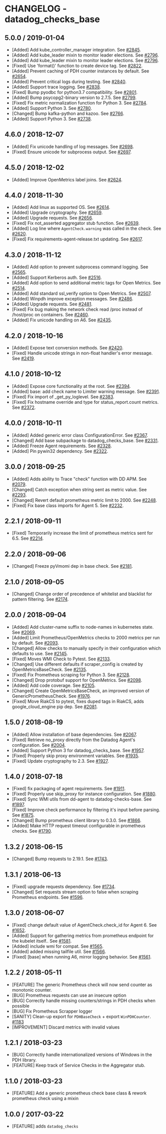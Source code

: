 # CHANGELOG - datadog_checks_base

## 5.0.0 / 2019-01-04

* [Added] Add kube_controller_manager integration. See [#2845](https://github.com/DataDog/integrations-core/pull/2845).
* [Added] Add kube_leader mixin to monitor leader elections. See [#2796](https://github.com/DataDog/integrations-core/pull/2796).
* [Added] Add kube_leader mixin to monitor leader elections. See [#2796](https://github.com/DataDog/integrations-core/pull/2796).
* [Fixed] Use 'format()' function to create device tag. See [#2822](https://github.com/DataDog/integrations-core/pull/2822).
* [Added] Prevent caching of PDH counter instances by default. See [#2654](https://github.com/DataDog/integrations-core/pull/2654).
* [Added] Prevent critical logs during testing. See [#2840](https://github.com/DataDog/integrations-core/pull/2840).
* [Added] Support trace logging. See [#2838](https://github.com/DataDog/integrations-core/pull/2838).
* [Fixed] Bump pyodbc for python3.7 compatibility. See [#2801](https://github.com/DataDog/integrations-core/pull/2801).
* [Added] Bump psycopg2-binary version to 2.7.5. See [#2799](https://github.com/DataDog/integrations-core/pull/2799).
* [Fixed] Fix metric normalization function for Python 3. See [#2784](https://github.com/DataDog/integrations-core/pull/2784).
* [Added] Support Python 3. See [#2780](https://github.com/DataDog/integrations-core/pull/2780).
* [Changed] Bump kafka-python and kazoo. See [#2766](https://github.com/DataDog/integrations-core/pull/2766).
* [Added] Support Python 3. See [#2738](https://github.com/DataDog/integrations-core/pull/2738).

## 4.6.0 / 2018-12-07

* [Added] Fix unicode handling of log messages. See [#2698](https://github.com/DataDog/integrations-core/pull/2698).
* [Fixed] Ensure unicode for subprocess output. See [#2697](https://github.com/DataDog/integrations-core/pull/2697).

## 4.5.0 / 2018-12-02

* [Added] Improve OpenMetrics label joins. See [#2624](https://github.com/DataDog/integrations-core/pull/2624).

## 4.4.0 / 2018-11-30

* [Added] Add linux as supported OS. See [#2614](https://github.com/DataDog/integrations-core/pull/2614).
* [Added] Upgrade cryptography. See [#2659](https://github.com/DataDog/integrations-core/pull/2659).
* [Added] Upgrade requests. See [#2656](https://github.com/DataDog/integrations-core/pull/2656).
* [Fixed] Fix not_asserted aggregator stub function. See [#2639](https://github.com/DataDog/integrations-core/pull/2639).
* [Added] Log line where `AgentCheck.warning` was called in the check. See [#2620](https://github.com/DataDog/integrations-core/pull/2620).
* [Fixed] Fix requirements-agent-release.txt updating. See [#2617](https://github.com/DataDog/integrations-core/pull/2617).

## 4.3.0 / 2018-11-12

* [Added] Add option to prevent subprocess command logging. See [#2565](https://github.com/DataDog/integrations-core/pull/2565).
* [Added] Support Kerberos auth. See [#2516](https://github.com/DataDog/integrations-core/pull/2516).
* [Added] Add option to send additional metric tags for Open Metrics. See [#2514](https://github.com/DataDog/integrations-core/pull/2514).
* [Added] Add standard ssl_verify option to Open Metrics. See [#2507](https://github.com/DataDog/integrations-core/pull/2507).
* [Added] Winpdh improve exception messages. See [#2486](https://github.com/DataDog/integrations-core/pull/2486).
* [Added] Upgrade requests. See [#2481](https://github.com/DataDog/integrations-core/pull/2481).
* [Fixed] Fix bug making the network check read /proc instead of /host/proc on containers. See [#2460](https://github.com/DataDog/integrations-core/pull/2460).
* [Added] Fix unicode handling on A6. See [#2435](https://github.com/DataDog/integrations-core/pull/2435).

## 4.2.0 / 2018-10-16

* [Added] Expose text conversion methods. See [#2420](https://github.com/DataDog/integrations-core/pull/2420).
* [Fixed] Handle unicode strings in non-float handler's error message. See [#2419](https://github.com/DataDog/integrations-core/pull/2419).

## 4.1.0 / 2018-10-12

* [Added] Expose core functionality at the root. See [#2394](https://github.com/DataDog/integrations-core/pull/2394).
* [Added] base: add check name to Limiter warning message. See [#2391](https://github.com/DataDog/integrations-core/pull/2391).
* [Fixed] Fix import of _get_py_loglevel. See [#2383](https://github.com/DataDog/integrations-core/pull/2383).
* [Fixed] Fix hostname override and type for status_report.count metrics. See [#2372](https://github.com/DataDog/integrations-core/pull/2372).

## 4.0.0 / 2018-10-11

* [Added] Added generic error class ConfigurationError. See [#2367](https://github.com/DataDog/integrations-core/pull/2367).
* [Changed] Add base subpackage to datadog_checks_base. See [#2331](https://github.com/DataDog/integrations-core/pull/2331).
* [Added] Freeze Agent requirements. See [#2328](https://github.com/DataDog/integrations-core/pull/2328).
* [Added] Pin pywin32 dependency. See [#2322](https://github.com/DataDog/integrations-core/pull/2322).

## 3.0.0 / 2018-09-25

* [Added] Adds ability to Trace "check" function with DD APM. See [#2079](https://github.com/DataDog/integrations-core/pull/2079).
* [Changed] Catch exception when string sent as metric value. See [#2293](https://github.com/DataDog/integrations-core/pull/2293).
* [Changed] Revert default prometheus metric limit to 2000. See [#2248](https://github.com/DataDog/integrations-core/pull/2248).
* [Fixed] Fix base class imports for Agent 5. See [#2232](https://github.com/DataDog/integrations-core/pull/2232).

## 2.2.1 / 2018-09-11

* [Fixed] Temporarily increase the limit of prometheus metrics sent for 6.5. See [#2214](https://github.com/DataDog/integrations-core/pull/2214).

## 2.2.0 / 2018-09-06

* [Changed] Freeze pyVmomi dep in base check. See [#2181](https://github.com/DataDog/integrations-core/pull/2181).

## 2.1.0 / 2018-09-05

* [Changed] Change order of precedence of whitelist and blacklist for pattern filtering. See [#2174](https://github.com/DataDog/integrations-core/pull/2174).

## 2.0.0 / 2018-09-04

* [Added] Add cluster-name suffix to node-names in kubernetes state. See [#2069](https://github.com/DataDog/integrations-core/pull/2069).
* [Added] Limit Prometheus/OpenMetrics checks to 2000 metrics per run by default. See [#2093](https://github.com/DataDog/integrations-core/pull/2093).
* [Changed] Allow checks to manually specify in their configuration which defaults to use. See [#2145](https://github.com/DataDog/integrations-core/pull/2145).
* [Fixed] Moves WMI Check to Pytest. See [#2133](https://github.com/DataDog/integrations-core/pull/2133).
* [Changed] Use different defaults if scraper_config is created by OpenMetricsBaseCheck. See [#2135](https://github.com/DataDog/integrations-core/pull/2135).
* [Fixed] Fix Prometheus scraping for Python 3. See [#2128](https://github.com/DataDog/integrations-core/pull/2128).
* [Changed] Drop protobuf support for OpenMetrics. See [#2098](https://github.com/DataDog/integrations-core/pull/2098).
* [Added] Add code coverage. See [#2105](https://github.com/DataDog/integrations-core/pull/2105).
* [Changed] Create OpenMetricsBaseCheck, an improved version of GenericPrometheusCheck. See [#1976](https://github.com/DataDog/integrations-core/pull/1976).
* [Fixed] Move RiakCS to pytest, fixes duped tags in RiakCS, adds google_cloud_engine pip dep. See [#2081](https://github.com/DataDog/integrations-core/pull/2081).

## 1.5.0 / 2018-08-19

* [Added] Allow installation of base dependencies. See [#2067](https://github.com/DataDog/integrations-core/pull/2067).
* [Fixed] Retrieve no_proxy directly from the Datadog Agent's configuration. See [#2004](https://github.com/DataDog/integrations-core/pull/2004).
* [Added] Support Python 3 for datadog_checks_base. See [#1957](https://github.com/DataDog/integrations-core/pull/1957).
* [Fixed] Properly skip proxy environment variables. See [#1935](https://github.com/DataDog/integrations-core/pull/1935).
* [Fixed] Update cryptography to 2.3. See [#1927](https://github.com/DataDog/integrations-core/pull/1927).

## 1.4.0 / 2018-07-18

* [Fixed] fix packaging of agent requirements. See [#1911](https://github.com/DataDog/integrations-core/pull/1911).
* [Fixed] Properly use skip_proxy for instance configuration. See [#1880](https://github.com/DataDog/integrations-core/pull/1880).
* [Fixed] Sync WMI utils from dd-agent to datadog-checks-base. See [#1897](https://github.com/DataDog/integrations-core/pull/1897).
* [Fixed] Improve check performance by filtering it's input before parsing. See [#1875](https://github.com/DataDog/integrations-core/pull/1875).
* [Changed] Bump prometheus client library to 0.3.0. See [#1866](https://github.com/DataDog/integrations-core/pull/1866).
* [Added] Make HTTP request timeout configurable in prometheus checks. See [#1790](https://github.com/DataDog/integrations-core/pull/1790).

## 1.3.2 / 2018-06-15

* [Changed] Bump requests to 2.19.1. See [#1743](https://github.com/DataDog/integrations-core/pull/1743).

## 1.3.1 / 2018-06-13

* [Fixed] upgrade requests dependency. See [#1734](https://github.com/DataDog/integrations-core/pull/1734).
* [Changed] Set requests stream option to false when scraping Prometheus endpoints. See [#1596](https://github.com/DataDog/integrations-core/pull/1596).

## 1.3.0 / 2018-06-07

* [Fixed] change default value of AgentCheck.check_id for Agent 6. See [#1652](https://github.com/DataDog/integrations-core/pull/1652).
* [Added] Support for gathering metrics from prometheus endpoint for the kubelet itself.. See [#1581](https://github.com/DataDog/integrations-core/pull/1581).
* [Added] include wmi for compat. See [#1565](https://github.com/DataDog/integrations-core/pull/1565).
* [Added] added missing tailfile util. See [#1566](https://github.com/DataDog/integrations-core/pull/1566).
* [Fixed] [base] when running A6, mirror logging behavior. See [#1561](https://github.com/DataDog/integrations-core/pull/1561).

## 1.2.2 / 2018-05-11

* [FEATURE] The generic Prometheus check will now send counter as monotonic counter.
* [BUG] Prometheus requests can use an insecure option
* [BUG] Correctly handle missing counters/strings in PDH checks when possible
* [BUG] Fix Prometheus Scrapper logger
* [SANITY] Clean-up export for `PDHBaseCheck` + export `WinPDHCounter`. [#1183][]
* [IMPROVEMENT] Discard metrics with invalid values

## 1.2.1 / 2018-03-23

* [BUG] Correctly handle internationalized versions of Windows in the PDH library.
* [FEATURE] Keep track of Service Checks in the Aggregator stub.

## 1.1.0 / 2018-03-23

* [FEATURE] Add a generic prometheus check base class & rework prometheus check using a mixin

## 1.0.0 / 2017-03-22

* [FEATURE] adds `datadog_checks`

<!--- The following link definition list is generated by PimpMyChangelog --->
[#1183]: https://github.com/DataDog/integrations-core/issues/1183
